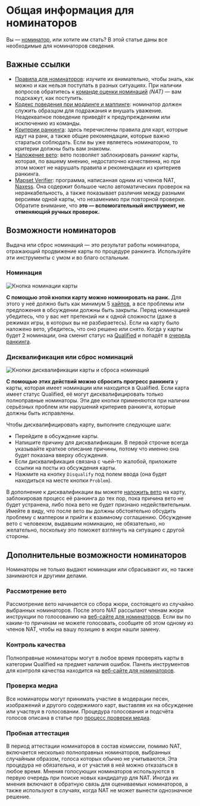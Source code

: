 # Общая информация для номинаторов

Вы — [номинатор](/wiki/People/The_Team/Beatmap_Nominators), или хотите им стать? В этой статье даны все необходимые для номинаторов сведения.

## Важные ссылки

- [Правила для номинаторов](/wiki/People/The_Team/Beatmap_Nominators/Rules): изучите их внимательно, чтобы знать, как можно и как нельзя поступать в разных ситуациях. При наличии вопросов обратитесь к [команде оценки номинаций](/wiki/People/The_Team/Nomination_Assessment_Team) *(NAT)* — вам подскажут, как поступить.
- [Кодекс поведения при моддинге и маппинге](/wiki/Rules/Code_of_Conduct_for_Modding_and_Mapping): номинатор должен служить образцом для подражания и внушать уважение. Неадекватное поведение приведёт к предупреждениям или исключению из команды.
- [Критерии ранкинга](/wiki/Ranking_Criteria): здесь перечислены правила для карт, которые идут на ранк, а также общие рекомендации, которые важно стараться соблюдать. Если вы уже являетесь номинатором, то критерии должны быть вам знакомы.
- [Наложение вето](/wiki/People/The_Team/Beatmap_Nominators/Beatmap_Veto): вето позволяет заблокировать ранкинг карты, которая, по вашему мнению, недостаточно качественна, но при этом может не нарушать правила и рекомендации из критериев ранкинга.
- [Mapset Verifier](https://osu.ppy.sh/community/forums/topics/943895): программа, написанная одним из членов NAT, [Naxess](https://osu.ppy.sh/users/8129817). Она содержит большое число автоматических проверок на неранкабельность, а также показывает различия между разными версиями одной карты, что незаменимо при повторной проверке. Обратите внимание, что **это — вспомогательный инструмент, не отменяющий ручных проверок.**

## Возможности номинаторов

Выдача или сброс номинаций — это результат работы номинатора, отражающий продвижение карты по процедуре ранкинга. Используйте эти инструменты с умом и во благо остальным.

### Номинация

![Кнопка номинации карты](img/nominate.png)

**С помощью этой кнопки карту можно номинировать на ранк.** Для этого у неё должно быть как минимум 5 [хайпов](/wiki/Beatmap/Hype), а все проблемы или предложения в обсуждении должны быть закрыты. Перед номинацией убедитесь, что у вас нет претензий ни к одной сложности (даже в режимах игры, в которых вы не разбираетесь). Если на карту было наложено вето, убедитесь, что оно решено или снято. Когда у карты будет 2 номинации, она сменит статус на [Qualified](/wiki/Beatmap/Category#qualified) и попадёт в [очередь ранкинга](/wiki/Beatmap_ranking_procedure/Ranking_queue).

### Дисквалификация или сброс номинаций 

![Кнопки дисквалификации карты и сброса номинаций](img/reset_dq.png)

**С помощью этих действий можно сбросить прогресс ранкинга** у карты, которая имеет номинации или находится в Qualified. Если карта имеет статус Qualified, её могут дисквалифицировать только полноправные номинаторы. Эти две кнопки применяются при наличии серьёзных проблем или нарушений критериев ранкинга, которые должны быть исправлены.

Чтобы дисквалифицировать карту, выполните следующие шаги:

- Перейдите в обсуждение карты.
- Напишите причину для дисквалификации. В первой строчке всегда указывайте краткое описание причины, потому что именно она будет показана вверху обсуждения.
- Если дисквалификация связана с чьей-то жалобой, приложите ссылки на посты из обсуждения карты.
- Нажмите на кнопку `Disqualify` под полем ввода (она будет находиться на месте кнопки `Problem`).

В дополнение к дисквалификации вы можете [наложить вето](/wiki/People/The_Team/Beatmap_Nominators/Beatmap_Veto) на карту, заблокировав процесс её ранкинга до тех пор, пока причина вето не будет устранена, либо пока вето не будет признано недействительным. Имейте в виду, что после вето вы должны обстоятельно обсудить проблему с маппером и прийти к взаимному соглашению. Обсуждение вето с человеком, выдавшим номинацию, не обязательно, но желательно, поскольку это поможет взглянуть на ситуацию с другой стороны.

## Дополнительные возможности номинаторов

Номинаторы не только выдают номинации или сбрасывают их, но также занимаются и другими делами.

### Рассмотрение вето

Рассмотрение вето начинается со сбора жюри, состоящего из случайно выбранных номинаторов. После этого NAT рассылают членам жюри инструкции по голосованию на [веб-сайте для номинаторов](http://bn.mappersguild.com). Если вы по каким-то причинам не можете голосовать, сообщите об этом одному из членов NAT, чтобы на вашу позицию в жюри нашли замену.

### Контроль качества

Полноправные номинаторы могут в любое время проверять карты в категории Qualified на предмет наличия ошибок. Панель инструментов для контроля качества находится на [веб-сайте для номинаторов](https://bn.mappersguild.com/qualityassurance).

### Проверка медиа

Все номинаторы могут принимать участие в модерации песен, изображений и другого содержимого карт, выставляя их на обсуждение или участвуя в голосовании. Процедура голосования и подсчёта голосов описана в статье про [процесс проверки медиа](/wiki/Rules/Content_Voting_Process).

### Пробная аттестация

В период аттестации номинаторов в состав комиссии, помимо NAT, включается несколько полноправных номинаторов, выбранных случайным образом, голоса которых обычно не учитываются. Эта процедура не обязательна, и от участия в ней можно отказаться в любое время. Мнения голосующих номинаторов используются в первую очередь при поиске новых кандидатур для NAT. Иногда их мнения включают в обратную связь для оцениваемых номинаторов, а также используют в случаях, когда NAT не может вынести однозначное решение.
